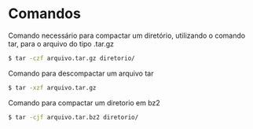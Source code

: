 # Comandos

Comando necessário para compactar um diretório, utilizando o comando tar, para o arquivo do tipo .tar.gz

```sh
$ tar -czf arquivo.tar.gz diretorio/
```

Comando para descompactar um arquivo tar

```sh
$ tar -xzf arquivo.tar.gz
```

Comando para compactar um diretorio em bz2

```sh
$ tar -cjf arquivo.tar.bz2 diretorio/
```
